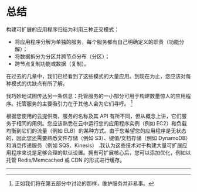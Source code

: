 # 总结

构建可扩展的应用程序归结为利用三种正交模式：

- 将应用程序分解为单独的服务，每个服务都有自己明确定义的职责（功能分解）；
- 将数据拆分为分区并跨节点分布（分区）；
- 跨节点复制功能或数据（复制）。

在过去的几章中，我们已经看到了这些模式的大量应用。到现在为止，您应该对每种模式的优缺点有所了解。

我巧妙地试图传达另一条信息：托管服务的一小部分可用于构建数量惊人的应用程序。托管服务的主要吸引力在于其他人会为它们寻呼。 [^1]

根据您使用的云提供商，服务的名称及其 API 有所不同，但从概念上讲，它们服务于相同的用例。您应该熟悉在云中运行您的应用程序实例（例如 EC2）和负载均衡到它们的流量（例如 ELB）的某种方式。由于您希望您的应用程序是无状态的，因此您还需要熟悉文件存储（例如 S3）、键值/文档存储（例如 DynamoDB）和消息传递服务（例如 SQS、Kinesis） .我认为这些技术对于构建大量可扩展应用程序来说是足够合理的默认设置。拥有可扩展核心后，您可以添加优化，例如以托管 Redis/Memcached 或 CDN 的形式进行缓存。

-------------

[^1]: 正如我们将在第五部分中讨论的那样，维护服务并非易事。